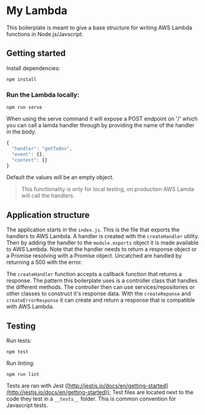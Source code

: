 # My Lambda

This boilerplate is meant to give a base structure for writing AWS Lambda functions in Node.js/Javscript.

## Getting started

Install dependencies:

```
npm install
```

### Run the Lambda locally:

```
npm run serve
```

When using the serve command it will expose a POST endpoint on '/' which you can call a lamda handler through by providing the name of the handler in the body.

```js
{
  "handler": "getTodos",
  "event": {},
  "context": {}
}
```

Default the values will be an empty object.

> This functionality is only for local testing, on production AWS Lamda will call the handlers.

## Application structure

The application starts in the `index.js`. This is the file that exports the handlers to AWS Lambda. A handler is created with the `createHandler` utility. Then by adding the handler to the `module.exports` object it is made available to AWS Lambda. Note that the handler needs to return a response object or a Promise resolving with a Promise object. Uncatched are handled by returning a 500 with the error.

The `createHandler` function accepts a callback function that returns a response. The pattern this boilerplate uses is a controller class that handles the different methods. The controller then can use services/repositories or other classes to construct it's response data. With the `createReponse` and `createErrorResponse` it can create and return a response that is compatible with AWS Lambda.

## Testing

Run tests:

```
npm test
```

Run linting:

```
npm run lint
```

Tests are ran with Jest ([http://jestjs.io/docs/en/getting-started](http://jestjs.io/docs/en/getting-started)); Test files are located next to the code they test in a `__tests__` folder. This is common convention for Javascript tests.
